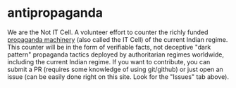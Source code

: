 # antipropaganda
We are the Not IT Cell. A volunteer effort to counter the richly funded [propaganda machinery](https://www.washingtonpost.com/world/2023/09/26/hindu-nationalist-social-media-hate-campaign) (also called the IT Cell) of the current Indian regime. This counter will be in the form of verifiable facts, not deceptive "dark pattern" propaganda tactics deployed by authoritarian regimes worldwide, including the current Indian regime. If you want to contribute, you can submit a PR  (requires some knowledge of using git/github) or just open an issue (can be easily done right on this site. Look for the "Issues" tab above). 

